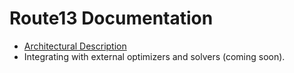 # Route13 Documentation

* [Architectural Description](architecture.md)
* Integrating with external optimizers and solvers (coming soon).
